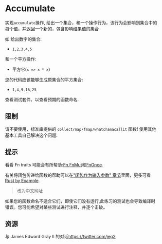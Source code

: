 # Accumulate

实现`accumulate`操作, 给出一个集合，和一个操作行为，该行为会影响到集合中的每个值，并返回一个新的，包含影响结果值的集合

如:给出数字的集合:

- `1,2,3,4,5`

和一个平方操作:

- 平方它(`x => x * x`)

您的代码应该能够生成原集合的平方集合:

- `1,4,9,16,25`

查看测试套件，以查看预期的函数命名.

## 限制

请不要使用，标准库提供的 `collect/map/fmap/whatchamacallit` 函数! 使用其他基本工具自己解决这个问题.

## 提示

看看 Fn traits 可能会有所帮助:[Fn](https://doc.rust-lang.org/std/ops/trait.Fn.html),[FnMut](https://doc.rust-lang.org/std/ops/trait.Fn.html)和[FnOnce](https://doc.rust-lang.org/std/ops/trait.Fn.html).

有关将闭包传递给函数的帮助可以在["闭包作为输入参数" 章节](https://rustwiki.org/zh-CN/rust-by-example/fn/closures/input_parameters.html)里面，更多可看[Rust by Example](https://rustwiki.org/zh-CN/rust-by-example).

> 改为中文网址

如果您的函数命名不适合它们，即使它们没有运行,此练习的测试也会导致编译时错误。您可能希望对某些测试进行注释，并逐个击破。

[help-page]: https://exercism.io/tracks/rust/learning
[modules]: https://doc.rust-lang.org/book/2018-edition/ch07-00-modules.html
[cargo]: https://doc.rust-lang.org/book/2018-edition/ch14-00-more-about-cargo.html
[rust-tests]: https://doc.rust-lang.org/book/2018-edition/ch11-02-running-tests.html

## 资源

与 James Edward Gray II 的对话<https://twitter.com/jeg2>
